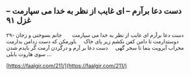 ## دست دعا برآرم – ای غایب از نظر به خدا می سپارمت – غزل ۹۱


۲۹- دست دعا برآرم ای غایب از نظر به خدا می سپارمت       جانم بسوختی و زجان دوستدارمت تا دامن کفن نکشم زیر پای خاک     باورمکن که دست زدامن بدارمت محراب آبرویت بنما تا سحر گهی     دست دعا بر آرم و درگردن آرمت گر بایدم شدن سوی هاروت بابلی &#8230;

[https://faalgir.com/211/](https://faalgir.com/211/) 